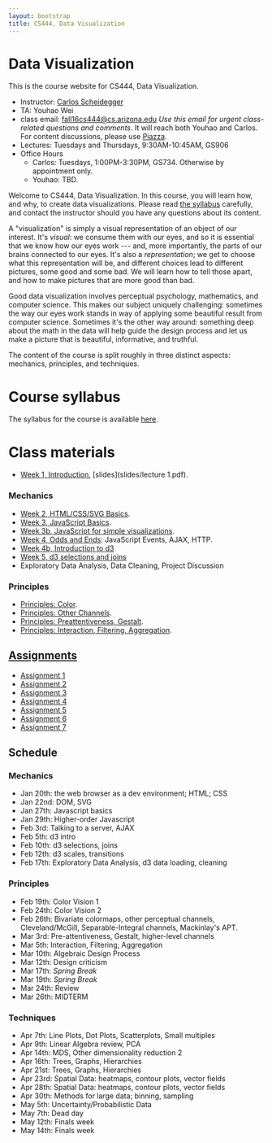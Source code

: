 ```yaml
---
layout: bootstrap
title: CS444, Data Visualization
---
```


# Data Visualization

This is the course website for CS444, Data Visualization.

* Instructor: [Carlos Scheidegger](http://cscheid.net)
* TA: Youhao Wei
* class email:
  [fall16cs444@cs.arizona.edu](mailto:fall16cs444@cs.arizona.edu)
  *Use this email for urgent class-related questions and
  comments*. It will reach both Youhao and Carlos. For content
  discussions, please use [Piazza](http://piazza.com/arizona/fall2016/cs444/).
* Lectures: Tuesdays and Thursdays, 9:30AM-10:45AM, GS906
* Office Hours
  * Carlos: Tuesdays, 1:00PM-3:30PM, GS734. Otherwise by appointment
  only.
  * Youhao: TBD.

Welcome to CS444, Data Visualization. In this course, you will learn
how, and why, to create data visualizations.  Please read
[the syllabus](syllabus.html) carefully, and contact the instructor
should you have any questions about its content.

A "visualization" is simply a visual representation of an object of
our interest. It's *visual*: we consume them with our eyes, and so it
is essential that we know how our eyes work --- and, more importantly,
the parts of our brains connected to our eyes. It's also a
*representation*; we get to choose what this representation will be,
and different choices lead to different pictures, some good and some
bad. We will learn how to tell those apart, and how to make pictures
that are more good than bad.

Good data visualization involves perceptual
psychology, mathematics, and computer science. This makes our subject
uniquely challenging: sometimes the way our eyes work stands in
way of applying some beautiful result from computer science. Sometimes
it's the other way around: something deep about the math in the data
will help guide the design process and let us make a picture that is beautiful,
informative, and truthful.

The content of the course is split roughly in three distinct aspects:
mechanics, principles, and techniques.


# Course syllabus

The syllabus for the course is available [here](syllabus.html).

# Class materials

* [Week 1, Introduction](lectures/week1.html),
  [slides](slides/lecture 1.pdf).

### Mechanics

* [Week 2, HTML/CSS/SVG Basics](lectures/week2.html).
* [Week 3, JavaScript Basics](lectures/week3.html).
* [Week 3b, JavaScript for simple visualizations](lectures/week3b.html).
* [Week 4, Odds and Ends](lectures/week4.html): JavaScript Events, AJAX, HTTP.
* [Week 4b, Introduction to d3](lectures/week4b.html)
* [Week 5, d3 selections and joins](lectures/week5.html)
* Exploratory Data Analysis, Data Cleaning, Project Discussion

### Principles

* [Principles: Color](lectures/week6b.html).
* [Principles: Other Channels](lectures/week7b.html).
* [Principles: Preattentiveness, Gestalt](lectures/week8.html).
* [Principles: Interaction, Filtering, Aggregation](lectures/week8b.html).

## [Assignments](assignments.html)

* [Assignment 1](assignment_1.html)
* [Assignment 2](assignment_2.html)
* [Assignment 3](assignment_3.html)
* [Assignment 4](assignment_4.html)
* [Assignment 5](assignment_5.html)
* [Assignment 6](assignment_6.html)
* [Assignment 7](assignment_7.html)

## Schedule

### Mechanics

* Jan 20th: the web browser as a dev environment; HTML; CSS
* Jan 22nd: DOM, SVG
* Jan 27th: Javascript basics
* Jan 29th: Higher-order Javascript
* Feb 3rd: Talking to a server, AJAX
* Feb 5th: d3 intro
* Feb 10th: d3 selections, joins
* Feb 12th: d3 scales, transitions
* Feb 17th: Exploratory Data Analysis, d3 data loading, cleaning

### Principles

* Feb 19th: Color Vision 1
* Feb 24th: Color Vision 2
* Feb 26th: Bivariate colormaps, other perceptual channels,
  Cleveland/McGill, Separable-Integral channels, Mackinlay's APT.
* Mar 3rd: Pre-attentiveness, Gestalt, higher-level channels
* Mar 5th: Interaction, Filtering, Aggregation
* Mar 10th: Algebraic Design Process
* Mar 12th: Design criticism
* Mar 17th: *Spring Break*
* Mar 19th: *Spring Break*
* Mar 24th: Review
* Mar 26th: MIDTERM

### Techniques

* Apr 7th:  Line Plots, Dot Plots, Scatterplots, Small multiples
* Apr 9th:  Linear Algebra review, PCA							
* Apr 14th: MDS, Other dimensionality reduction 2               
* Apr 16th: Trees, Graphs, Hierarchies						    
* Apr 21st: Trees, Graphs, Hierarchies						    
* Apr 23rd: Spatial Data: heatmaps, contour plots, vector fields
* Apr 28th: Spatial Data: heatmaps, contour plots, vector fields
* Apr 30th: Methods for large data; binning, sampling
* May 5th:  Uncertainty/Probabilistic Data
* May 7th:  Dead day
* May 12th: Finals week
* May 14th: Finals week

